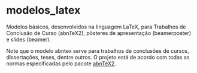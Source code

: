 # modelos_latex
Modelos básicos, desenvolvidos na linguagem LaTeX, para Trabalhos de Conclusão de Curso (abnTeX2), pôsteres de apresentação (beamerposter) e slides (beamer). 

Note que o modelo abntex serve para trabalhos de conclusões de cursos, dissertações, teses, dentre outros. O projeto está de acordo com todas as normas especificadas pelo pacote <a href=http://www.abntex.net.br/>abnTeX2</a>.
